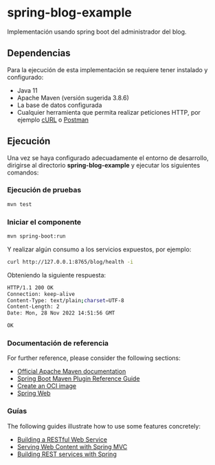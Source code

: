 # spring-blog-example
Implementación usando spring boot del administrador del blog.

## Dependencias
Para la ejecución de esta implementación se requiere tener instalado y configurado:
* Java 11
* Apache Maven (versión sugerida 3.8.6)
* La base de datos configurada
* Cualquier herramienta que permita realizar peticiones HTTP, por ejemplo [cURL](https://curl.se/) o [Postman](https://www.postman.com/)

## Ejecución
Una vez se haya configurado adecuadamente el entorno de desarrollo, dirigirse al directorio **spring-blog-example** y ejecutar los siguientes comandos: 
### Ejecución de pruebas
```bash
mvn test
```
### Iniciar el componente
```bash
mvn spring-boot:run
```
Y realizar algún consumo a los servicios expuestos, por ejemplo:
```bash
curl http://127.0.0.1:8765/blog/health -i
```
Obteniendo la siguiente respuesta:
```bash
HTTP/1.1 200 OK
Connection: keep-alive
Content-Type: text/plain;charset=UTF-8
Content-Length: 2
Date: Mon, 28 Nov 2022 14:51:56 GMT

OK
```

### Documentación de referencia
For further reference, please consider the following sections:

* [Official Apache Maven documentation](https://maven.apache.org/guides/index.html)
* [Spring Boot Maven Plugin Reference Guide](https://docs.spring.io/spring-boot/docs/2.7.5/maven-plugin/reference/html/)
* [Create an OCI image](https://docs.spring.io/spring-boot/docs/2.7.5/maven-plugin/reference/html/#build-image)
* [Spring Web](https://docs.spring.io/spring-boot/docs/2.7.5/reference/htmlsingle/#web)

### Guías
The following guides illustrate how to use some features concretely:

* [Building a RESTful Web Service](https://spring.io/guides/gs/rest-service/)
* [Serving Web Content with Spring MVC](https://spring.io/guides/gs/serving-web-content/)
* [Building REST services with Spring](https://spring.io/guides/tutorials/rest/)